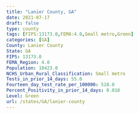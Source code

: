 ```yaml
---
title: "Lanier County, GA"
date: 2021-07-17
draft: false
type: county
tags: [FIPS:13173.0,FEMA:4.0,Small metro,Green]
categories: [GA]
County: Lanier County
State: GA
FIPS: 13173.0
FEMA_Region: 4.0
Population: 10423.0
NCHS_Urban_Rural_Classification: Small metro
Tests_in_prior_14_days: 55.0
Fourteen_day_test_rate_per_100000: 528.0
Percent_Positivity_in_prior_14_days: 0.018
Level: Green
url: /states/GA/lanier-county
---
```



